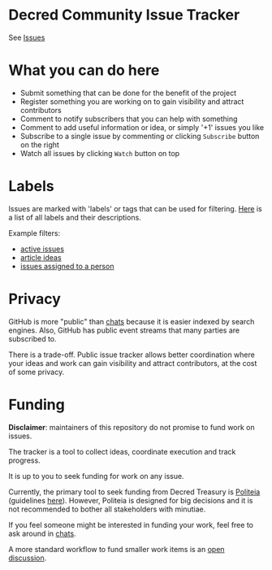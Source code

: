 # Decred Community Issue Tracker

See [Issues](https://github.com/xaur/decred-issues)

# What you can do here

* Submit something that can be done for the benefit of the project
* Register something you are working on to gain visibility and attract contributors
* Comment to notify subscribers that you can help with something
* Comment to add useful information or idea, or simply '+1' issues you like
* Subscribe to a single issue by commenting or clicking `Subscribe` button on the right
* Watch all issues by clicking `Watch` button on top

# Labels

Issues are marked with 'labels' or tags that can be used for filtering. [Here](https://github.com/xaur/decred-issues/labels) is a list of all labels and their descriptions.

Example filters:

* [active issues](https://github.com/xaur/decred-issues/labels/active)
* [article ideas](https://github.com/xaur/decred-issues/labels/article)
* [issues assigned to a person](https://github.com/xaur/decred-issues/issues?q=assignee%3Axaur+is%3Aopen)

# Privacy

GitHub is more "public" than [chats](https://riot.im/app/#/group/+decred:decred.org) because it is easier indexed by search engines. Also, GitHub has public event streams that many parties are subscribed to.

There is a trade-off. Public issue tracker allows better coordination where your ideas and work can gain visibility and attract contributors, at the cost of some privacy.

# Funding

**Disclaimer**: maintainers of this repository do not promise to fund work on issues.

The tracker is a tool to collect ideas, coordinate execution and track progress.

It is up to you to seek funding for work on any issue.

Currently, the primary tool to seek funding from Decred Treasury is [Politeia](https://proposals.decred.org/) (guidelines [here](https://github.com/decred/politeia/blob/master/politeia.md)). However, Politeia is designed for big decisions and it is not recommended to bother all stakeholders with minutiae.

If you feel someone might be interested in funding your work, feel free to ask around in [chats](https://riot.im/app/#/group/+decred:decred.org).

A more standard workflow to fund smaller work items is an [open discussion](https://github.com/xaur/decred-issues/issues/33).
